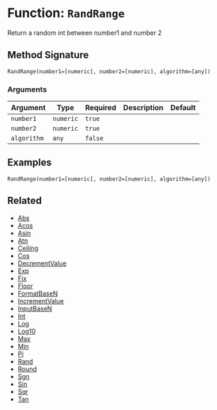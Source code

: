 [comment]: # (Note: This documentation is generated dynamically in the build process.  To modify the contents, change the javadoc on the _invoke method of the BIF class)

# Function: `RandRange`

Return a random int between number1 and number 2

## Method Signature
```
RandRange(number1=[numeric], number2=[numeric], algorithm=[any])
```
### Arguments

| Argument | Type | Required | Description | Default |
|----------|------|----------|-------------|---------|
| `number1` | `numeric` | `true` |  |  |
| `number2` | `numeric` | `true` |  |  |
| `algorithm` | `any` | `false` |  |  |

## Examples

```
RandRange(number1=[numeric], number2=[numeric], algorithm=[any])
```

## Related
  * [Abs](Abs.md)
  * [Acos](Acos.md)
  * [Asin](Asin.md)
  * [Atn](Atn.md)
  * [Ceiling](Ceiling.md)
  * [Cos](Cos.md)
  * [DecrementValue](DecrementValue.md)
  * [Exp](Exp.md)
  * [Fix](Fix.md)
  * [Floor](Floor.md)
  * [FormatBaseN](FormatBaseN.md)
  * [IncrementValue](IncrementValue.md)
  * [InputBaseN](InputBaseN.md)
  * [Int](Int.md)
  * [Log](Log.md)
  * [Log10](Log10.md)
  * [Max](Max.md)
  * [Min](Min.md)
  * [Pi](Pi.md)
  * [Rand](Rand.md)
  * [Round](Round.md)
  * [Sgn](Sgn.md)
  * [Sin](Sin.md)
  * [Sqr](Sqr.md)
  * [Tan](Tan.md)
